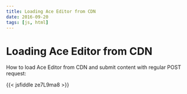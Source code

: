 ```yaml
---
title: Loading Ace Editor from CDN
date: 2016-09-20
tags: [js, html]
---
```


# Loading Ace Editor from CDN

How to load Ace Editor from CDN and submit content with regular POST request:

{{< jsfiddle ze7L9ma8 >}}
